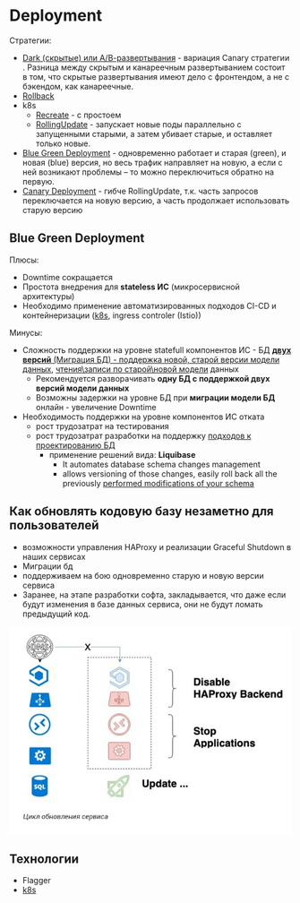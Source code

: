 # Deployment

Стратегии:

- [Dark (скрытые) или А/В-развертывания](https://temofeev.ru/info/articles/strategii-deploya-v-kubernetes-rolling-recreate-blue-green-canary-dark-a-b-testirovanie/) - вариация Canary стратегии . Разница между скрытым и канареечным развертыванием состоит в том, что скрытые развертывания имеют дело с фронтендом, а не с бэкендом, как канареечные.
- [Rollback](pattern.rollback.md)
- k8s
	- [Recreate](https://rtfm.co.ua/kubernetes-tipy-deployment-strategies-i-argo-rollouts/) - с простоем
	- [RollingUpdate](https://rtfm.co.ua/kubernetes-tipy-deployment-strategies-i-argo-rollouts/) - запускает новые поды параллельно с запущенными старыми, а затем убивает старые, и оставляет только новые.
- [Blue Green Deployment](https://docs.oracle.com/en/solutions/mod-app-deploy-strategies-oci/index.html#GUID-2207DEDA-718D-4264-B851-144EBF0E57CF) - одновременно работает и старая (green), и новая (blue) версия, но весь трафик направляет на новую, а если с ней возникают проблемы – то можно переключиться обратно на первую.
- [Canary Deployment](https://docs.oracle.com/en/solutions/mod-app-deploy-strategies-oci/index.html#GUID-2207DEDA-718D-4264-B851-144EBF0E57CF) - гибче RollingUpdate, т.к. часть запросов переключается на новую версию, а часть продолжает использовать старую версию

## Blue Green Deployment

Плюсы:

- Downtime сокращается
- Простота внедрения для __stateless ИС__ (микросервисной архитектуры) 
- Необходимо применение автоматизированных подходов CI-CD и контейнеризации ([k8s](../../technology/ci-cd/k8s.md), ingress controler (Istio))

Минусы:

- Сложность поддержки на уровне statefull компонентов ИС - БД [__двух версий__ (Миграция БД) - поддержка новой, старой версии модели данных](https://habr.com/ru/post/309832/), [чтения\записи по старой\новой модели](https://learn.microsoft.com/en-us/answers/questions/159546/sql-server-zero-downtime-blue-green-deployment) данных
	- Рекомендуется разворачивать __одну БД с поддержкой двух версий модели данных__
	- Возможны задержки на уровне БД при __миграции модели БД__ онлайн - увеличение Downtime
- Необходимость поддержки на уровне компонентов ИС отката
	- рост трудозатрат на тестирования
	- рост трудозатрат разработки на поддержку [подходов к проектированию БД](https://habr.com/ru/company/nixys/blog/481932/)
		- применение решений вида: __Liquibase__
			- It automates database schema changes management
			- allows versioning of those changes, easily roll back all the previously [performed modifications of your schema](https://piotrminkowski.com/2021/02/18/blue-green-deployment-with-a-database-on-kubernetes/)

## Как обновлять кодовую базу незаметно для пользователей

- возможности управления HAProxy и реализации Graceful Shutdown в наших сервисах
- Миграции бд
- поддерживаем на бою одновременно старую и новую версии сервиса
- Заранее, на этапе разработки софта, закладывается, что даже если будут изменения в базе данных сервиса, они не будут ломать предыдущий код.

![scheme](../../img/pattern/deploy/deploy.update.jpg)

## Технологии

- Flagger
- [k8s](../../technology/ci-cd/k8s.md)